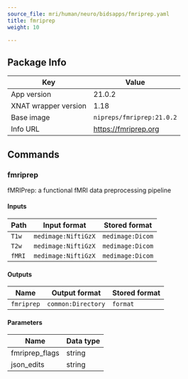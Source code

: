 ```yaml
---
source_file: mri/human/neuro/bidsapps/fmriprep.yaml
title: fmriprep
weight: 10

---
```


## Package Info
|Key|Value|
|---|-----|
|App version|21.0.2|
|XNAT wrapper version|1.18|
|Base image|`nipreps/fmriprep:21.0.2`|
|Info URL|https://fmriprep.org|

## Commands
### fmriprep
fMRIPrep: a functional fMRI data preprocessing pipeline

#### Inputs
|Path|Input format|Stored format|
|----|------------|-------------|
|`T1w`|`medimage:NiftiGzX`|`medimage:Dicom`|
|`T2w`|`medimage:NiftiGzX`|`medimage:Dicom`|
|`fMRI`|`medimage:NiftiGzX`|`medimage:Dicom`|

#### Outputs
|Name|Output format|Stored format|
|----|-------------|-------------|
|`fmriprep`|`common:Directory`|`format`|

#### Parameters
|Name|Data type|
|----|---------|
|fmriprep_flags|string|
|json_edits|string|

